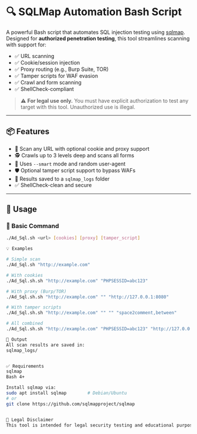 # 🔍 SQLMap Automation Bash Script

A powerful Bash script that automates SQL injection testing using [sqlmap](https://github.com/sqlmapproject/sqlmap). Designed for **authorized penetration testing**, this tool streamlines scanning with support for:

- ✅ URL scanning
- ✅ Cookie/session injection
- ✅ Proxy routing (e.g., Burp Suite, TOR)
- ✅ Tamper scripts for WAF evasion
- ✅ Crawl and form scanning
- ✅ ShellCheck-compliant

> ⚠️ **For legal use only.** You must have explicit authorization to test any target with this tool. Unauthorized use is illegal.

---

## 📦 Features

- 🔗 Scan any URL with optional cookie and proxy support
- 🕵️ Crawls up to 3 levels deep and scans all forms
- 🧠 Uses `--smart` mode and random user-agent
- 🛡️ Optional tamper script support to bypass WAFs
- 📁 Results saved to a `sqlmap_logs` folder
- ✅ ShellCheck-clean and secure

---

## 🚀 Usage

### 📜 Basic Command

```bash
./Ad_Sql.sh <url> [cookies] [proxy] [tamper_script]

💡 Examples

# Simple scan
./Ad_Sql.sh "http://example.com"

# With cookies
./Ad_Sql.sh.sh "http://example.com" "PHPSESSID=abc123"

# With proxy (Burp/TOR)
./Ad_Sql.sh.sh "http://example.com" "" "http://127.0.0.1:8080"

# With tamper scripts
./Ad_Sql.sh.sh "http://example.com" "" "" "space2comment,between"

# All combined
./Ad_Sql.sh.sh "http://example.com" "PHPSESSID=abc123" "http://127.0.0.1:8080" "space2comment,between"

📁 Output
All scan results are saved in:
sqlmap_logs/


✅ Requirements
sqlmap
Bash 4+

Install sqlmap via:
sudo apt install sqlmap        # Debian/Ubuntu
# or
git clone https://github.com/sqlmapproject/sqlmap


🔐 Legal Disclaimer
This tool is intended for legal security testing and educational purposes only. You are responsible for obtaining proper authorization before testing any system. Misuse can be illegal and unethical.
